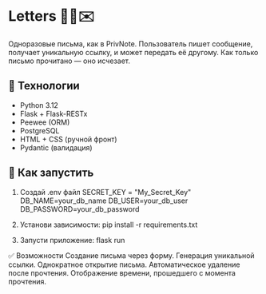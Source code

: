 # Letters 🕵️‍♂️✉️

Одноразовые письма, как в PrivNote.
Пользователь пишет сообщение, получает уникальную ссылку, и может передать её другому.
Как только письмо прочитано — оно исчезает.

## 🔧 Технологии

- Python 3.12
- Flask + Flask-RESTx
- Peewee (ORM)
- PostgreSQL
- HTML + CSS (ручной фронт)
- Pydantic (валидация)

## 🚀 Как запустить

1. Создай .env файл
SECRET_KEY = "My_Secret_Key"
DB_NAME=your_db_name
DB_USER=your_db_user
DB_PASSWORD=your_db_password

2. Установи зависимости:
pip install -r requirements.txt

3. Запусти приложение:
flask run

✅ Возможности
Создание письма через форму.
Генерация уникальной ссылки.
Однократное открытие письма.
Автоматическое удаление после прочтения.
Отображение времени, прошедшего с момента прочтения.
